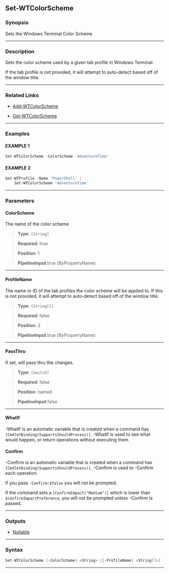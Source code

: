 Set-WTColorScheme
-----------------
### Synopsis
Sets the Windows Terminal Color Scheme

---
### Description

Sets the color scheme used by a given tab profile in Windows Terminal.

If the tab profile is not provided, it will attempt to auto-detect based off of the window title.

---
### Related Links
* [Add-WTColorScheme](Add-WTColorScheme.md)



* [Get-WTColorScheme](Get-WTColorScheme.md)



---
### Examples
#### EXAMPLE 1
```PowerShell
Set-WTColorScheme -ColorScheme 'AdventureTime'
```

#### EXAMPLE 2
```PowerShell
Get-WTProfile -Name 'PowerShell' |
    Set-WTColorScheme 'AdventureTime'
```

---
### Parameters
#### **ColorScheme**

The name of the color scheme



> **Type**: ```[String]```

> **Required**: true

> **Position**: 1

> **PipelineInput**:true (ByPropertyName)



---
#### **ProfileName**

The name or ID of the tab profiles the color scheme will be applied to.
If this is not provided, it will attempt to auto-detect based off of the window title.



> **Type**: ```[String[]]```

> **Required**: false

> **Position**: 2

> **PipelineInput**:true (ByPropertyName)



---
#### **PassThru**

If set, will pass thru the changes.



> **Type**: ```[Switch]```

> **Required**: false

> **Position**: named

> **PipelineInput**:false



---
#### **WhatIf**
-WhatIf is an automatic variable that is created when a command has ```[CmdletBinding(SupportsShouldProcess)]```.
-WhatIf is used to see what would happen, or return operations without executing them
#### **Confirm**
-Confirm is an automatic variable that is created when a command has ```[CmdletBinding(SupportsShouldProcess)]```.
-Confirm is used to -Confirm each operation.
    
If you pass ```-Confirm:$false``` you will not be prompted.
    
    
If the command sets a ```[ConfirmImpact("Medium")]``` which is lower than ```$confirmImpactPreference```, you will not be prompted unless -Confirm is passed.

---
### Outputs
* [Nullable](https://learn.microsoft.com/en-us/dotnet/api/System.Nullable)




---
### Syntax
```PowerShell
Set-WTColorScheme [-ColorScheme] <String> [[-ProfileName] <String[]>] [-PassThru] [-WhatIf] [-Confirm] [<CommonParameters>]
```
---

